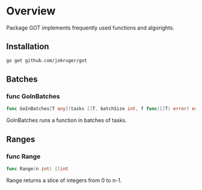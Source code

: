 # Overview
Package GOT implements frequently used functions and algorights.

## Installation

```bash
go get github.com/jokruger/got
```

## Batches

### func GoInBatches
```go
func GoInBatches[T any](tasks []T, batchSize int, f func([]T) error) error
```
GoInBatches runs a function in batches of tasks.

## Ranges

### func Range
```go
func Range(n int) []int
```
Range returns a slice of integers from 0 to n-1.
